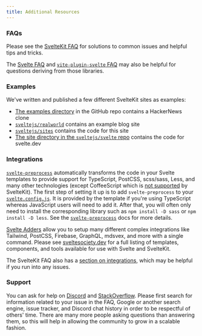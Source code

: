 ```yaml
---
title: Additional Resources
---
```


### FAQs

Please see the [SvelteKit FAQ](/faq) for solutions to common issues and helpful tips and tricks.

The [Svelte FAQ](https://svelte.dev/faq) and [`vite-plugin-svelte` FAQ](https://github.com/sveltejs/vite-plugin-svelte/blob/main/docs/faq.md) may also be helpful for questions deriving from those libraries.

### Examples

We've written and published a few different SvelteKit sites as examples:

- [The examples directory](https://github.com/sveltejs/kit/tree/master/examples) in the GitHub repo contains a HackerNews clone
- [`sveltejs/realworld`](https://github.com/sveltejs/realworld) contains an example blog site
- [`sveltejs/sites`](https://github.com/sveltejs/sites) contains the code for this site
- [The site directory in the `sveltejs/svelte` repo](https://github.com/sveltejs/svelte/tree/master/site) contains the code for svelte.dev

### Integrations

[`svelte-preprocess`](https://github.com/sveltejs/svelte-preprocess) automatically transforms the code in your Svelte templates to provide support for TypeScript, PostCSS, scss/sass, Less, and many other technologies (except CoffeeScript which is [not supported](https://github.com/sveltejs/kit/issues/2920#issuecomment-996469815) by SvelteKit). The first step of setting it up is to add `svelte-preprocess` to your [`svelte.config.js`](#configuration). It is provided by the template if you're using TypeScript whereas JavaScript users will need to add it. After that, you will often only need to install the corresponding library such as `npm install -D sass` or `npm install -D less`. See the [`svelte-preprocess`](https://github.com/sveltejs/svelte-preprocess) docs for more details.

[Svelte Adders](https://sveltesociety.dev/templates#adders) allow you to setup many different complex integrations like Tailwind, PostCSS, Firebase, GraphQL, mdsvex, and more with a single command. Please see [sveltesociety.dev](https://sveltesociety.dev/) for a full listing of templates, components, and tools available for use with Svelte and SvelteKit.

The SvelteKit FAQ also has a [section on integrations](/faq#integrations), which may be helpful if you run into any issues.

### Support

You can ask for help on [Discord](https://svelte.dev/chat) and [StackOverflow](https://stackoverflow.com/questions/tagged/sveltekit). Please first search for information related to your issue in the FAQ, Google or another search engine, issue tracker, and Discord chat history in order to be respectful of others' time. There are many more people asking questions than answering them, so this will help in allowing the community to grow in a scalable fashion.

